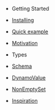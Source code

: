 <!-- - **Schema** -->
<!--  - [Schema](Schema.md) -->

- Getting Started

 - [Installing](installing.md)
 - [Quick example](quick-example.md)
 - [Motivation](motivation.md)
 
- Types

 - [Schema](schema.md)
 - [DynamoValue](dynamo-value.md)
 - [NonEmptySet](nonemptyset.md)
 
- [Inspiration](inspiration.md)
